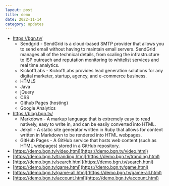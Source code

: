 ```yaml
---
layout: post
title: demo
date: 2022-11-14
category: updates
---
```



* https://bgn.tv/
  * Sendgrid - SendGrid is a cloud-based SMTP provider that allows you to send email without having to maintain email servers. SendGrid manages all of the technical details, from scaling the infrastructure to ISP outreach and reputation monitoring to whitelist services and real time analytics.
  * KickoffLabs - KickoffLabs provides lead generation solutions for any digital marketer, startup, agency, and e-commerce business.
  * HTML5
  * Java
  * jQuery
  * CSS
  * Github Pages (hosting)
  * Google Analytics
* https://blog.bgn.tv/
  * Markdown - A markup language that is extremely easy to read natively, easy to write in, and can be easily converted into HTML.
  * Jekyll - A static site generator written in Ruby that allows for content written in Markdown to be rendered into HTML webpages.
  * GitHub Pages - A GitHub service that hosts web content (such as HTML webpages) stored in a GitHub repository.
* [https://demo.bgn.tv/video.html](https://demo.bgn.tv/video.html)
* [https://demo.bgn.tv/tranding.html](https://demo.bgn.tv/tranding.html)
* [https://demo.bgn.tv/search.html](https://demo.bgn.tv/search.html)
* [https://demo.bgn.tv/game.html](https://demo.bgn.tv/game.html)
* [https://demo.bgn.tv/game-all.html](https://demo.bgn.tv/game-all.html)
* [https://demo.bgn.tv/account.html](https://demo.bgn.tv/account.html)
